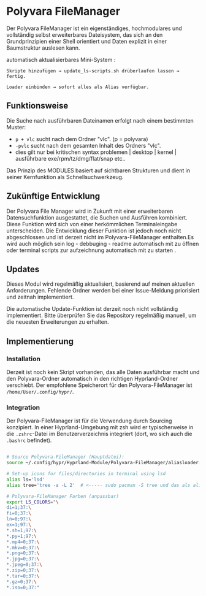 # Polyvara FileManager

Der Polyvara FileManager ist ein eigenständiges, hochmodulares und vollständig selbst erweiterbares Dateisystem, das sich an den Grundprinzipien einer Shell orientiert und Daten explizit in einer Baumstruktur auslesen kann.

automatisch aktualisierbares Mini-System :

    Skripte hinzufügen → update_ls-scripts.sh drüberlaufen lassen → fertig.

    Loader einbinden → sofort alles als Alias verfügbar.

## Funktionsweise

Die Suche nach ausführbaren Dateinamen erfolgt nach einem bestimmten Muster:

* `p + vlc`  sucht nach dem Ordner "vlc". (p = polyvara)
* `-pvlc` sucht nach dem gesamten Inhalt des Ordners "vlc".
* dies gilt nur bei kritischen syntax problemen | desktop | kernel | ausführbare exe/rpm/tz/dmg/flat/snap etc..

Das Prinzip des MODULES basiert auf sichtbaren Strukturen und dient in seiner Kernfunktion als Schnellsuchwerkzeug.

## Zukünftige Entwicklung

Der Polyvara File Manager wird in Zukunft mit einer erweiterbaren Datensuchfunktion ausgestattet, die Suchen und Ausführen kombiniert. Diese Funktion wird sich von einer herkömmlichen Terminaleingabe unterscheiden. Die Entwicklung dieser Funktion ist jedoch noch nicht abgeschlossen und ist derzeit nicht im Polyvara-FileManager enthalten.Es wird auch möglich sein log - debbuging - readme automatisch mit zu öffnen oder terminal scripts 
zur aufzeichnung automatisch mit zu starten .

## Updates

Dieses Modul wird regelmäßig aktualisiert, basierend auf meinen aktuellen Anforderungen. Fehlende Ordner werden bei einer Issue-Meldung priorisiert und zeitnah implementiert.

Die automatische Update-Funktion ist derzeit noch nicht vollständig implementiert. Bitte überprüfen Sie das Repository regelmäßig manuell, um die neuesten Erweiterungen zu erhalten.

## Implementierung

### Installation

Derzeit ist noch kein Skript vorhanden, das alle Daten ausführbar macht und den Polyvara-Ordner automatisch in den richtigen Hyprland-Ordner verschiebt. Der empfohlene Speicherort für den Polyvara-FileManager ist `/home/User/.config/hypr/`.

### Integration

Der Polyvara-FileManager ist für die Verwendung durch Sourcing konzipiert. In einer Hyprland-Umgebung mit zsh wird er typischerweise in die `.zshrc`-Datei im Benutzerverzeichnis integriert (dort, wo sich auch die `.bashrc` befindet).

```bash

# Source Polyvara-FileManager (Hauptdatei):
source ~/.config/hypr/Hyprland-Module/Polyvara-FileManager/aliasloader.sh  # <------ Herzstück

# Set-up icons for files/directories in terminal using lsd
alias ls='lsd'
alias tree='tree -a -L 2'  # <----- sudo pacman -S tree und das als alias setzen.

# Polyvara-FileManager Farben (anpassbar)
export LS_COLORS="\
di=1;37:\
fi=0;37:\
ln=0;97:\
ex=1;97:\
*.sh=1;97:\
*.py=1;97:\
*.mp4=0;37:\
*.mkv=0;37:\
*.png=0;37:\
*.jpg=0;37:\
*.jpeg=0;37:\
*.zip=0;37:\
*.tar=0;37:\
*.gz=0;37:\
*.iso=0;37:"
